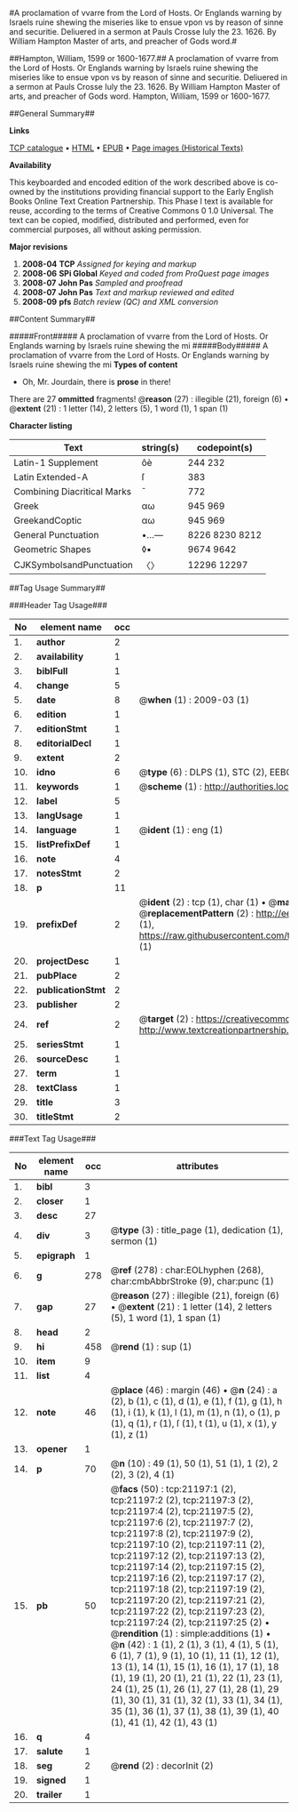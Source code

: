 #A proclamation of vvarre from the Lord of Hosts. Or Englands warning by Israels ruine shewing the miseries like to ensue vpon vs by reason of sinne and securitie. Deliuered in a sermon at Pauls Crosse Iuly the 23. 1626. By William Hampton Master of arts, and preacher of Gods word.#

##Hampton, William, 1599 or 1600-1677.##
A proclamation of vvarre from the Lord of Hosts. Or Englands warning by Israels ruine shewing the miseries like to ensue vpon vs by reason of sinne and securitie. Deliuered in a sermon at Pauls Crosse Iuly the 23. 1626. By William Hampton Master of arts, and preacher of Gods word.
Hampton, William, 1599 or 1600-1677.

##General Summary##

**Links**

[TCP catalogue](http://www.ota.ox.ac.uk/tcp/)  • 
[HTML](http://tei.it.ox.ac.uk/tcp/Texts-HTML/free/A02/A02612.html)  • 
[EPUB](http://tei.it.ox.ac.uk/tcp/Texts-EPUB/free/A02/A02612.epub) • 
[Page images (Historical Texts)](https://data.historicaltexts.jisc.ac.uk/view?pubId=eebo-99855695e&pageId=eebo-99855695e-21197-1)

**Availability**

This keyboarded and encoded edition of the
	       work described above is co-owned by the institutions
	       providing financial support to the Early English Books
	       Online Text Creation Partnership. This Phase I text is
	       available for reuse, according to the terms of Creative
	       Commons 0 1.0 Universal. The text can be copied,
	       modified, distributed and performed, even for
	       commercial purposes, all without asking permission.

**Major revisions**

1. __2008-04__ __TCP__ *Assigned for keying and markup*
1. __2008-06__ __SPi Global__ *Keyed and coded from ProQuest page images*
1. __2008-07__ __John Pas__ *Sampled and proofread*
1. __2008-07__ __John Pas__ *Text and markup reviewed and edited*
1. __2008-09__ __pfs__ *Batch review (QC) and XML conversion*

##Content Summary##

#####Front#####
A proclamation of vvarre from the Lord of Hosts. Or Englands warning by Israels ruine shewing the mi
#####Body#####
A proclamation of vvarre from the Lord of Hosts. Or Englands warning by Israels ruine shewing the mi
**Types of content**

  * Oh, Mr. Jourdain, there is **prose** in there!

There are 27 **ommitted** fragments! 
 @__reason__ (27) : illegible (21), foreign (6)  •  @__extent__ (21) : 1 letter (14), 2 letters (5), 1 word (1), 1 span (1)

**Character listing**


|Text|string(s)|codepoint(s)|
|---|---|---|
|Latin-1 Supplement|ôè|244 232|
|Latin Extended-A|ſ|383|
|Combining             Diacritical Marks|̄|772|
|Greek|αω|945 969|
|GreekandCoptic|αω|945 969|
|General Punctuation|•…—|8226 8230 8212|
|Geometric Shapes|◊▪|9674 9642|
|CJKSymbolsandPunctuation|〈〉|12296 12297|

##Tag Usage Summary##

###Header Tag Usage###

|No|element name|occ|attributes|
|---|---|---|---|
|1.|__author__|2||
|2.|__availability__|1||
|3.|__biblFull__|1||
|4.|__change__|5||
|5.|__date__|8| @__when__ (1) : 2009-03 (1)|
|6.|__edition__|1||
|7.|__editionStmt__|1||
|8.|__editorialDecl__|1||
|9.|__extent__|2||
|10.|__idno__|6| @__type__ (6) : DLPS (1), STC (2), EEBO-CITATION (1), PROQUEST (1), VID (1)|
|11.|__keywords__|1| @__scheme__ (1) : http://authorities.loc.gov/ (1)|
|12.|__label__|5||
|13.|__langUsage__|1||
|14.|__language__|1| @__ident__ (1) : eng (1)|
|15.|__listPrefixDef__|1||
|16.|__note__|4||
|17.|__notesStmt__|2||
|18.|__p__|11||
|19.|__prefixDef__|2| @__ident__ (2) : tcp (1), char (1)  •  @__matchPattern__ (2) : ([0-9\-]+):([0-9IVX]+) (1), (.+) (1)  •  @__replacementPattern__ (2) : http://eebo.chadwyck.com/downloadtiff?vid=$1&page=$2 (1), https://raw.githubusercontent.com/textcreationpartnership/Texts/master/tcpchars.xml#$1 (1)|
|20.|__projectDesc__|1||
|21.|__pubPlace__|2||
|22.|__publicationStmt__|2||
|23.|__publisher__|2||
|24.|__ref__|2| @__target__ (2) : https://creativecommons.org/publicdomain/zero/1.0/ (1), http://www.textcreationpartnership.org/docs/. (1)|
|25.|__seriesStmt__|1||
|26.|__sourceDesc__|1||
|27.|__term__|1||
|28.|__textClass__|1||
|29.|__title__|3||
|30.|__titleStmt__|2||


###Text Tag Usage###

|No|element name|occ|attributes|
|---|---|---|---|
|1.|__bibl__|3||
|2.|__closer__|1||
|3.|__desc__|27||
|4.|__div__|3| @__type__ (3) : title_page (1), dedication (1), sermon (1)|
|5.|__epigraph__|1||
|6.|__g__|278| @__ref__ (278) : char:EOLhyphen (268), char:cmbAbbrStroke (9), char:punc (1)|
|7.|__gap__|27| @__reason__ (27) : illegible (21), foreign (6)  •  @__extent__ (21) : 1 letter (14), 2 letters (5), 1 word (1), 1 span (1)|
|8.|__head__|2||
|9.|__hi__|458| @__rend__ (1) : sup (1)|
|10.|__item__|9||
|11.|__list__|4||
|12.|__note__|46| @__place__ (46) : margin (46)  •  @__n__ (24) : a (2), b (1), c (1), d (1), e (1), f (1), g (1), h (1), i (1), k (1), l (1), m (1), n (1), o (1), p (1), q (1), r (1), ſ (1), t (1), u (1), x (1), y (1), z (1)|
|13.|__opener__|1||
|14.|__p__|70| @__n__ (10) : 49 (1), 50 (1), 51 (1), 1 (2), 2 (2), 3 (2), 4 (1)|
|15.|__pb__|50| @__facs__ (50) : tcp:21197:1 (2), tcp:21197:2 (2), tcp:21197:3 (2), tcp:21197:4 (2), tcp:21197:5 (2), tcp:21197:6 (2), tcp:21197:7 (2), tcp:21197:8 (2), tcp:21197:9 (2), tcp:21197:10 (2), tcp:21197:11 (2), tcp:21197:12 (2), tcp:21197:13 (2), tcp:21197:14 (2), tcp:21197:15 (2), tcp:21197:16 (2), tcp:21197:17 (2), tcp:21197:18 (2), tcp:21197:19 (2), tcp:21197:20 (2), tcp:21197:21 (2), tcp:21197:22 (2), tcp:21197:23 (2), tcp:21197:24 (2), tcp:21197:25 (2)  •  @__rendition__ (1) : simple:additions (1)  •  @__n__ (42) : 1 (1), 2 (1), 3 (1), 4 (1), 5 (1), 6 (1), 7 (1), 9 (1), 10 (1), 11 (1), 12 (1), 13 (1), 14 (1), 15 (1), 16 (1), 17 (1), 18 (1), 19 (1), 20 (1), 21 (1), 22 (1), 23 (1), 24 (1), 25 (1), 26 (1), 27 (1), 28 (1), 29 (1), 30 (1), 31 (1), 32 (1), 33 (1), 34 (1), 35 (1), 36 (1), 37 (1), 38 (1), 39 (1), 40 (1), 41 (1), 42 (1), 43 (1)|
|16.|__q__|4||
|17.|__salute__|1||
|18.|__seg__|2| @__rend__ (2) : decorInit (2)|
|19.|__signed__|1||
|20.|__trailer__|1||
